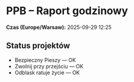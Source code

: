 # PPB – Raport godzinowy
**Czas (Europe/Warsaw):** 2025-09-29 12:25

## Status projektów
- Bezpieczny Pieszy — OK
- Zwolnij przy przejściu — OK
- Odblask ratuje życie — OK

